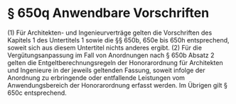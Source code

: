 # § 650q Anwendbare Vorschriften
(1) Für Architekten- und Ingenieurverträge gelten die Vorschriften des Kapitels 1 des Untertitels 1 sowie die §§ 650b, 650e bis 650h entsprechend, soweit sich aus diesem Untertitel nichts anderes ergibt.
(2) Für die Vergütungsanpassung im Fall von Anordnungen nach § 650b Absatz 2 gelten die Entgeltberechnungsregeln der Honorarordnung für Architekten und Ingenieure in der jeweils geltenden Fassung, soweit infolge der Anordnung zu erbringende oder entfallende Leistungen vom Anwendungsbereich der Honorarordnung erfasst werden. Im Übrigen gilt § 650c entsprechend.